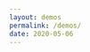 ```yaml
---
layout: demos
permalink: /demos/
date: 2020-05-06
---
```


<div class="full-width">
<div class="demo-box">
   <a class="no-decoration" href="{{ '/repo/demos/00-simple/index.html' | prepend: site.url }}">
      <div style="background-image: url('https://plotboilerplate.io/repo/screenshots/screenshot-20190220_3_simpledemo.png');"></div>
   </a>
</div>
<div class="demo-box">
   <a class="no-decoration" href="{{ '/repo/demos/01-image/index.html' | prepend: site.url }}">
      <div style="background-image: url('https://plotboilerplate.io/repo/screenshots/preview-image-large.png');"></div>
   </a>
</div>
<div class="demo-box">
   <a class="no-decoration" href="{{ '/repo/demos/02-line-point-distance/index.html' | prepend: site.url }}">
      <div style="background-image: url('https://plotboilerplate.io/repo/screenshots/screenshot-20190220_2_line-to-point.png');"></div>
   </a>
</div>
<div class="demo-box">
   <a class="no-decoration" href="{{ '/repo/demos/03-random-scripture/index.html' | prepend: site.url }}">
      <div style="background-image: url('https://plotboilerplate.io/repo/screenshots/screenshot-20190117-0-random-scripture.png');"></div>
   </a>
</div>
<div class="demo-box">
   <a class="no-decoration" href="{{ '/repo/demos/04-vectorfield/index.html' | prepend: site.url }}">
      <div style="background-image: url('https://plotboilerplate.io/repo/screenshots/screenshot-20190220_1_vectorfield.png');"></div>
   </a>
</div>
<div class="demo-box">
   <a class="no-decoration" href="{{ '/repo/demos/05-circumcircle-animation/index.html' | prepend: site.url }}">
      <div style="background-image: url('https://plotboilerplate.io/repo/screenshots/screenshot-20190415_1_circumcircles.png');"></div>
   </a>
</div>
<div class="demo-box">
   <a class="no-decoration" href="{{ '/repo/demos/06-feigenbaum/index.html' | prepend: site.url }}">
      <div style="background-image: url('https://plotboilerplate.io/repo/screenshots/screenshot-20181212_3_feigenbaum.png');"></div>
   </a>
</div>
<div class="demo-box">
   <a class="no-decoration" href="{{ '/repo/demos/07-voronoi-and-delaunay/index.html' | prepend: site.url }}">
      <div style="background-image: url('https://plotboilerplate.io/repo/screenshots/screenshot-20190416_0_voronoi_delaunay.png');"></div>
   </a>
</div>
<div class="demo-box">
   <a class="no-decoration" href="{{ '/repo/demos/08-walking-triangles/index.html' | prepend: site.url }}">
      <div style="background-image: url('https://plotboilerplate.io/repo/screenshots/screenshot-20190911_0_walking_triangles.png');"></div>
   </a>
</div>
<div class="demo-box">
   <a class="no-decoration" href="{{ '/repo/demos/09-circular-distance-graph/index.html' | prepend: site.url }}">
      <div style="background-image: url('https://plotboilerplate.io/repo/screenshots/screenshot-20191218-circular-distance-walk.png');"></div>
   </a>
</div>
<div class="demo-box">
   <a class="no-decoration" href="{{ '/repo/demos/10-bezier-animation-gsap/index.html' | prepend: site.url }}">
      <div style="background-image: url('https://plotboilerplate.io/repo/screenshots/screenshot-20191218-tweenmax-bezier-animation.png');"></div>
   </a>
</div>
<div class="demo-box">
   <a class="no-decoration" href="{{ '/repo/demos/11-bezier-perpendiculars/index.html' | prepend: site.url }}">
      <div style="background-image: url('https://plotboilerplate.io/repo/screenshots/screenshot-20191218-bezier-perpendiculars.png');"></div>
   </a>
</div>
<div class="demo-box">
   <a class="no-decoration" href="{{ '/repo/demos/12-trace-bspline/index.html' | prepend: site.url }}">
      <div style="background-image: url('https://plotboilerplate.io/repo/screenshots/screenshot-20191218-tracing-bsplines.png');"></div>
   </a>
</div>
<div class="demo-box">
   <a class="no-decoration" href="{{ '/repo/demos/13-lissajous/index.html' | prepend: site.url }}">
      <div style="background-image: url('https://plotboilerplate.io/repo/screenshots/screenshot-20191229-lissajous.png');"></div>
   </a>
</div>
<div class="demo-box">
   <a class="no-decoration" href="{{ '/repo/demos/14-pursuit-curves/index.html' | prepend: site.url }}">
      <div style="background-image: url('https://plotboilerplate.io/repo/screenshots/screenshot-20200114-pursuit-curves.png');"></div>
   </a>
</div>
<div class="demo-box">
   <a class="no-decoration" href="{{ '/repo/demos/15-leaf-venation-patterns/index.html' | prepend: site.url }}">
      <div style="background-image: url('https://plotboilerplate.io/repo/screenshots/screenshot-20200317-leaf-venation-test.png');"></div>
   </a>
</div>
<div class="demo-box">
   <a class="no-decoration" href="{{ '/repo/demos/16-morley-trisectors/index.html' | prepend: site.url }}">
      <div style="background-image: url('https://plotboilerplate.io/repo/screenshots/screenshot-20200317-morley-triangle.png');"></div>
   </a>
</div>
<div class="demo-box">
   <a class="no-decoration" href="{{ '/repo/demos/17-hobby-curves/index.html' | prepend: site.url }}">
      <div style="background-image: url('https://plotboilerplate.io/repo/screenshots/screenshot-20200414-0-Hobby-and-cubic-spline-path.png');"></div>
   </a>
</div>
<div class="demo-box">
   <a class="no-decoration" href="{{ '/repo/demos/18-relative-neighbourhood-graph/index.html' | prepend: site.url }}">
      <div style="background-image: url('https://plotboilerplate.io/repo/screenshots/screenshot-20200427-relative-neighbour-graph-urquhart.png');"></div>
   </a>
</div>
<div class="demo-box">
   <a class="no-decoration" href="{{ '/repo/demos/19-convex-polygon-incircle/index.html' | prepend: site.url }}">
      <div style="background-image: url('https://plotboilerplate.io/repo/screenshots/screenshot-20200506-convex-polygon-incircle.png');"></div>
   </a>
</div>
</div>

